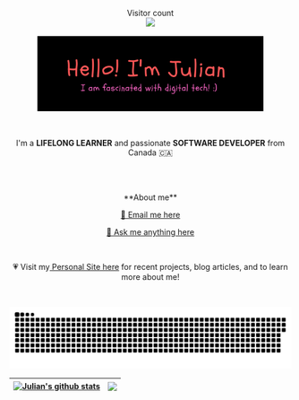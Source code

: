 <p align="center"> 
  Visitor count<br>
  <img src="https://profile-counter.glitch.me/jmacioce/count.svg" />
</p>

<p align="center"><a href="https://jmacioce.github.io/"><img width="80%" alt="Hello, I'm Julian. I am fascinated by digital technology!" src="./assets/readme-header.png" /></a></p>

<br />

<p align="center">I'm a <strong>LIFELONG LEARNER</strong> and passionate <strong>SOFTWARE DEVELOPER</strong> from Canada 🇨🇦 </p><br><br>

<p align="center">**About me**</p>
<p align="center"><a href="mailto:jjmacioce@hotmail.com" target="_blank">📩 Email me here</a></p>
<p align="center"><a href="https://github.com/JMacioce/JMacioce/issues" target="_blank">💬 Ask me anything here</a></p><br>
<p align="center">💗 Visit my<a href="https://jmacioce.github.io/" target="_blank"> Personal Site here</a> for recent projects, blog articles, and to learn more about me!</p><br>

<p align="center"><a href=#><img src="./assets/contributions.svg"></a></p>

| <a href="https://github.com/anuraghazra/github-readme-stats"><img align="center" src="https://github-readme-stats.vercel.app/api?username=JMacioce&show_icons=true&theme=tokyonight&hide_border=true" alt="Julian's github stats" /> | </a> <a href="https://github.com/anuraghazra/github-readme-stats"><img align="center" src="https://github-readme-stats.vercel.app/api/top-langs/?username=JMacioce&langs_count=8&layout=compact&theme=tokyonight&hide_border=true" /></a> |
| ------------- | ------------- |

<!-- [![@jmacioce's Holopin board](https://holopin.io/api/user/board?user=jmacioce)](https://holopin.io/@jmacioce) -->

<!-- ![](https://media0.giphy.com/media/3otPorWLQJq5GmHRtu/giphy.gif) -->




